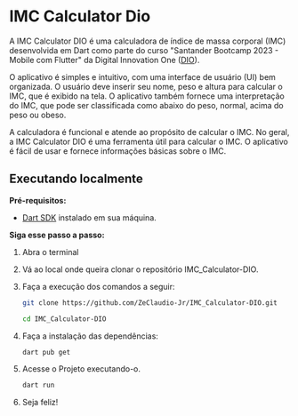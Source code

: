 # IMC Calculator Dio

A IMC Calculator DIO é uma calculadora de índice de massa corporal (IMC) desenvolvida em Dart como parte do curso "Santander Bootcamp 2023 - Mobile com Flutter" da Digital Innovation One ([DIO](https://www.dio.me/sign-in)).

O aplicativo é simples e intuitivo, com uma interface de usuário (UI) bem organizada. O usuário deve inserir seu nome, peso e altura para calcular o IMC, que é exibido na tela. O aplicativo também fornece uma interpretação do IMC, que pode ser classificada como abaixo do peso, normal, acima do peso ou obeso.

A calculadora é funcional e atende ao propósito de calcular o IMC. No geral, a IMC Calculator DIO é uma ferramenta útil para calcular o IMC. O aplicativo é fácil de usar e fornece informações básicas sobre o IMC.

## Executando localmente

**Pré-requisitos:**

- [Dart SDK](https://dart.dev/get-dart) instalado em sua máquina.

**Siga esse passo a passo:**

1. Abra o terminal

2. Vá ao local onde queira clonar o repositório IMC_Calculator-DIO.

3. Faça a execução dos comandos a seguir:

   ```bash
   git clone https://github.com/ZeClaudio-Jr/IMC_Calculator-DIO.git
   ```

   ```bash
   cd IMC_Calculator-DIO
   ```

4. Faça a instalação das dependências:

   ```bash
   dart pub get
   ```

5. Acesse o Projeto executando-o.

   ```bash
   dart run
   ```
6. Seja feliz!
